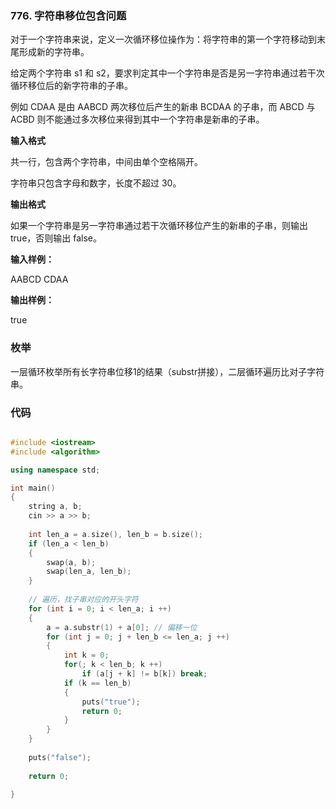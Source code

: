 ### 776. 字符串移位包含问题
对于一个字符串来说，定义一次循环移位操作为：将字符串的第一个字符移动到末尾形成新的字符串。

给定两个字符串 s1 和 s2，要求判定其中一个字符串是否是另一字符串通过若干次循环移位后的新字符串的子串。

例如 CDAA 是由 AABCD 两次移位后产生的新串 BCDAA 的子串，而 ABCD 与 ACBD 则不能通过多次移位来得到其中一个字符串是新串的子串。

**输入格式**

共一行，包含两个字符串，中间由单个空格隔开。

字符串只包含字母和数字，长度不超过 30。

**输出格式**

如果一个字符串是另一字符串通过若干次循环移位产生的新串的子串，则输出 true，否则输出 false。

**输入样例：** 

AABCD CDAA

**输出样例：** 

true

### 枚举
一层循环枚举所有长字符串位移1的结果（substr拼接），二层循环遍历比对子字符串。

### 代码
```c++

#include <iostream>
#include <algorithm>

using namespace std;

int main()
{
    string a, b;
    cin >> a >> b;
    
    int len_a = a.size(), len_b = b.size();
    if (len_a < len_b)
    {
        swap(a, b); 
        swap(len_a, len_b);
    }
    
    // 遍历，找子串对应的开头字符
    for (int i = 0; i < len_a; i ++)
    {
    	a = a.substr(1) + a[0];	// 偏移一位
		for (int j = 0; j + len_b <= len_a; j ++)
		{
			int k = 0;
			for(; k < len_b; k ++)
				if (a[j + k] != b[k]) break;
			if (k == len_b)
			{
				puts("true");
				return 0;
			}
		}
	}
	
	puts("false");
    
    return 0;
    
}
```
